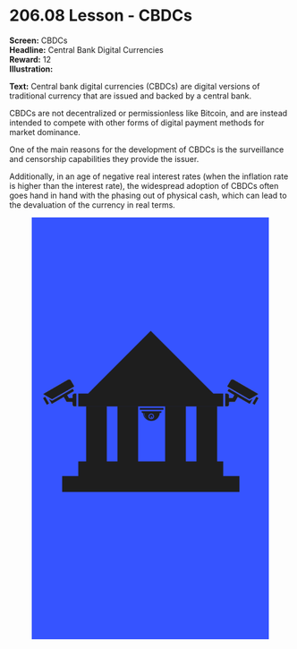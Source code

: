 # 206.08 Lesson - CBDCs

**Screen:** CBDCs\
**Headline:** Central Bank Digital Currencies\
**Reward:** 12\
**Illustration:**

**Text:** Central bank digital currencies (CBDCs) are digital versions of traditional currency that are issued and backed by a central bank.&#x20;

CBDCs are not decentralized or permissionless like Bitcoin, and are instead intended to compete with other forms of digital payment methods for market dominance.&#x20;

One of the main reasons for the development of CBDCs is the surveillance and censorship capabilities they provide the issuer.&#x20;

Additionally, in an age of negative real interest rates (when the inflation rate is higher than the interest rate), the widespread adoption of CBDCs often goes hand in hand with the phasing out of physical cash, which can lead to the devaluation of the currency in real terms.

<figure><img src="../.gitbook/assets/206-08.png" alt=""><figcaption></figcaption></figure>
